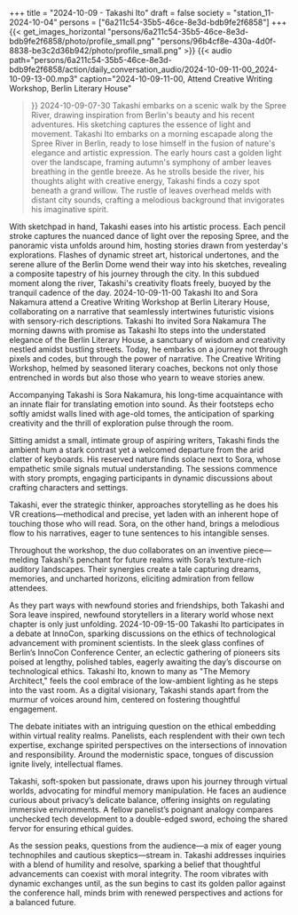 +++
title = "2024-10-09 - Takashi Ito"
draft = false
society = "station_11-2024-10-04"
persons = ["6a211c54-35b5-46ce-8e3d-bdb9fe2f6858"]
+++
{{< get_images_horizontal "persons/6a211c54-35b5-46ce-8e3d-bdb9fe2f6858/photo/profile_small.png" "persons/96b4cf8e-430a-4d0f-8838-be3c2d36b942/photo/profile_small.png" >}}
{{< audio
    path="persons/6a211c54-35b5-46ce-8e3d-bdb9fe2f6858/action/daily_conversation_audio/2024-10-09-11-00_2024-10-09-13-00.mp3" 
    caption="2024-10-09-11-00, Attend Creative Writing Workshop, Berlin Literary House"
>}}
2024-10-09-07-30
Takashi embarks on a scenic walk by the Spree River, drawing inspiration from Berlin's beauty and his recent adventures. His sketching captures the essence of light and movement.
Takashi Ito embarks on a morning escapade along the Spree River in Berlin, ready to lose himself in the fusion of nature's elegance and artistic expression. The early hours cast a golden light over the landscape, framing autumn's symphony of amber leaves breathing in the gentle breeze. As he strolls beside the river, his thoughts alight with creative energy, Takashi finds a cozy spot beneath a grand willow. The rustle of leaves overhead melds with distant city sounds, crafting a melodious background that invigorates his imaginative spirit. 

With sketchpad in hand, Takashi eases into his artistic process. Each pencil stroke captures the nuanced dance of light over the reposing Spree, and the panoramic vista unfolds around him, hosting stories drawn from yesterday's explorations. Flashes of dynamic street art, historical undertones, and the serene allure of the Berlin Dome wend their way into his sketches, revealing a composite tapestry of his journey through the city. In this subdued moment along the river, Takashi's creativity floats freely, buoyed by the tranquil cadence of the day.
2024-10-09-11-00
Takashi Ito and Sora Nakamura attend a Creative Writing Workshop at Berlin Literary House, collaborating on a narrative that seamlessly intertwines futuristic visions with sensory-rich descriptions.
Takashi Ito invited Sora Nakamura
The morning dawns with promise as Takashi Ito steps into the understated elegance of the Berlin Literary House, a sanctuary of wisdom and creativity nestled amidst bustling streets. Today, he embarks on a journey not through pixels and codes, but through the power of narrative. The Creative Writing Workshop, helmed by seasoned literary coaches, beckons not only those entrenched in words but also those who yearn to weave stories anew.

Accompanying Takashi is Sora Nakamura, his long-time acquaintance with an innate flair for translating emotion into sound. As their footsteps echo softly amidst walls lined with age-old tomes, the anticipation of sparking creativity and the thrill of exploration pulse through the room.

Sitting amidst a small, intimate group of aspiring writers, Takashi finds the ambient hum a stark contrast yet a welcomed departure from the arid clatter of keyboards. His reserved nature finds solace next to Sora, whose empathetic smile signals mutual understanding. The sessions commence with story prompts, engaging participants in dynamic discussions about crafting characters and settings. 

Takashi, ever the strategic thinker, approaches storytelling as he does his VR creations—methodical and precise, yet laden with an inherent hope of touching those who will read. Sora, on the other hand, brings a melodious flow to his narratives, eager to tune sentences to his intangible senses.

Throughout the workshop, the duo collaborates on an inventive piece—melding Takashi’s penchant for future realms with Sora’s texture-rich auditory landscapes. Their synergies create a tale capturing dreams, memories, and uncharted horizons, eliciting admiration from fellow attendees.

As they part ways with newfound stories and friendships, both Takashi and Sora leave inspired, newfound storytellers in a literary world whose next chapter is only just unfolding.
2024-10-09-15-00
Takashi Ito participates in a debate at InnoCon, sparking discussions on the ethics of technological advancement with prominent scientists.
In the sleek glass confines of Berlin’s InnoCon Conference Center, an eclectic gathering of pioneers sits poised at lengthy, polished tables, eagerly awaiting the day’s discourse on technological ethics. Takashi Ito, known to many as "The Memory Architect," feels the cool embrace of the low-ambient lighting as he steps into the vast room. As a digital visionary, Takashi stands apart from the murmur of voices around him, centered on fostering thoughtful engagement.

The debate initiates with an intriguing question on the ethical embedding within virtual reality realms. Panelists, each resplendent with their own tech expertise, exchange spirited perspectives on the intersections of innovation and responsibility. Around the modernistic space, tongues of discussion ignite lively, intellectual flames.

Takashi, soft-spoken but passionate, draws upon his journey through virtual worlds, advocating for mindful memory manipulation. He faces an audience curious about privacy’s delicate balance, offering insights on regulating immersive environments. A fellow panelist’s poignant analogy compares unchecked tech development to a double-edged sword, echoing the shared fervor for ensuring ethical guides.

As the session peaks, questions from the audience—a mix of eager young technophiles and cautious skeptics—stream in. Takashi addresses inquiries with a blend of humility and resolve, sparking a belief that thoughtful advancements can coexist with moral integrity. The room vibrates with dynamic exchanges until, as the sun begins to cast its golden pallor against the conference hall, minds brim with renewed perspectives and actions for a balanced future.
